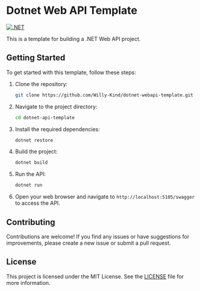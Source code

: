 # Dotnet Web API Template

[![.NET](https://github.com/Willy-Kind/dotnet-api-template/actions/workflows/dotnet.yml/badge.svg)](https://github.com/Willy-Kind/dotnet-api-template/actions/workflows/dotnet.yml)

This is a template for building a .NET Web API project.

## Getting Started

To get started with this template, follow these steps:

1. Clone the repository:

    ```bash
    git clone https://github.com/Willy-Kind/dotnet-webapi-template.git
    ```

2. Navigate to the project directory:

    ```bash
    cd dotnet-api-template
    ```

3. Install the required dependencies:

    ```bash
    dotnet restore
    ```

4. Build the project:

    ```bash
    dotnet build
    ```

5. Run the API:

    ```bash
    dotnet run
    ```

6. Open your web browser and navigate to `http://localhost:5105/swagger` to access the API.

## Contributing

Contributions are welcome! If you find any issues or have suggestions for improvements, please create a new issue or submit a pull request.

## License

This project is licensed under the MIT License. See the [LICENSE](LICENSE) file for more information.
